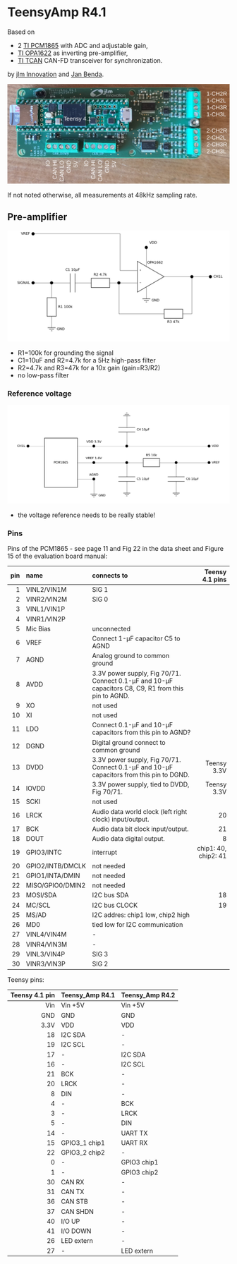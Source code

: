 # TeensyAmp R4.1

Based on
- 2 [TI PCM1865](pcm1865.md) with ADC and adjustable gain,
- [TI OPA1622](opa1622.pdf) as inverting pre-amplifier,
- [TI TCAN]() CAN-FD transceiver for synchronization.

by [jlm Innovation](https://www.jlm-innovation.de/) and [Jan
Benda](https://github.com/janscience).

![R4.1](images/Teensy_Amp-R41.png)

If not noted otherwise, all measurements at 48kHz sampling rate.

## Pre-amplifier

![preampinv](images/preampinv.png)

- R1=100k for grounding the signal
- C1=10uF and R2=4.7k for a 5Hz high-pass filter
- R2=4.7k and R3=47k for a 10x gain (gain=R3/R2)
- no low-pass filter 


### Reference voltage

![vref](images/vref.png)

- the voltage reference needs to be really stable!


### Pins

Pins of the PCM1865 - see page 11 and Fig 22 in the data sheet and
Figure 15 of the evaluation board manual:

| pin | name        | connects to | Teensy 4.1 pins |
| --: | :---------- | :---------- | --------------: |
|  1  | VINL2/VIN1M | SIG 1       |                 |
|  2  | VINR2/VIN2M | SIG 0       |                 |
|  3  | VINL1/VIN1P |             |                 |
|  4  | VINR1/VIN2P |             |                 |
|  5  | Mic Bias    | unconnected |                 |
|  6  | VREF        | Connect 1-μF capacitor C5 to AGND |   |
|  7  | AGND        | Analog ground to common ground |   |
|  8  | AVDD        | 3.3V power supply, Fig 70/71. Connect 0.1-μF and 10-μF capacitors C8, C9, R1 from this pin to AGND. |    |
|  9  | XO          | not used |   |
| 10  | XI          | not used |   |
| 11  | LDO         | Connect 0.1-μF and 10-μF capacitors from this pin to AGND? |    |
| 12  | DGND        | Digital ground connect to common ground |   |
| 13  | DVDD        | 3.3V power supply, Fig 70/71. Connect 0.1-μF and 10-μF capacitors from this pin to DGND. | Teensy 3.3V |
| 14  | IOVDD       | 3.3V power supply, tied to DVDD, Fig 70/71.  | Teensy 3.3V |
| 15  | SCKI        | not used |  |
| 16  | LRCK        | Audio data world clock (left right clock) input/output. | 20 |
| 17  | BCK         | Audio data bit clock input/output. | 21 |
| 18  | DOUT        | Audio data digital output.         |  8 |
| 19  | GPIO3/INTC  | interrupt | chip1: 40, chip2: 41 |
| 20  | GPIO2/INTB/DMCLK | not needed |  |
| 21  | GPIO1/INTA/DMIN  | not needed |  |
| 22  | MISO/GPIO0/DMIN2 | not needed |  |
| 23  | MOSI/SDA    | I2C bus SDA   | 18 |
| 24  | MC/SCL      | I2C bus CLOCK | 19 |
| 25  | MS/AD       | I2C addres: chip1 low, chip2 high |  |
| 26  | MD0         | tied low for I2C communication |  |
| 27  | VINL4/VIN4M | -            |    |
| 28  | VINR4/VIN3M | -            |    |
| 29  | VINL3/VIN4P | SIG 3        |    |
| 30  | VINR3/VIN3P | SIG 2        |    |


Teensy pins:

| Teensy 4.1 pin | Teensy_Amp R4.1 | Teensy_Amp R4.2 |
| -------------: | :----------- | :-------------- |
| Vin            | Vin +5V      | Vin +5V         |
| GND            | GND          | GND             |
| 3.3V           | VDD          | VDD             |
| 18             | I2C SDA      | -               |
| 19             | I2C SCL      | -               |
| 17             | -            | I2C SDA         |
| 16             | -            | I2C SCL         |
| 21             | BCK          | -               |
| 20             | LRCK         | -               |
| 8              | DIN          | -               |
| 4              | -            | BCK             |
| 3              | -            | LRCK            |
| 5              | -            | DIN             |
| 14             | -            | UART TX         |
| 15             | GPIO3_1 chip1 | UART RX        |
| 22             | GPIO3_2 chip2 | -              |
| 0              | -            | GPIO3 chip1     |
| 1              | -            | GPIO3 chip2     |
| 30             | CAN RX       | -               |
| 31             | CAN TX       | -               |
| 36             | CAN STB      | -               |
| 37             | CAN SHDN     | -               |
| 40             | I/O UP       | -               |
| 41             | I/O DOWN     | -               |
| 26             | LED extern   | -               |
| 27             | -            | LED extern      |


